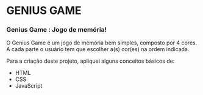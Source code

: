 # GENIUS GAME
### Genius Game : Jogo de memória!


O Genius Game é um jogo de memória bem simples, composto por 4 cores. A cada parte o usuário tem que escolher a(s) cor(es) na ordem indicada.

Para a criação deste projeto, apliquei alguns conceitos básicos de: 
* HTML 
* CSS 
* JavaScript

